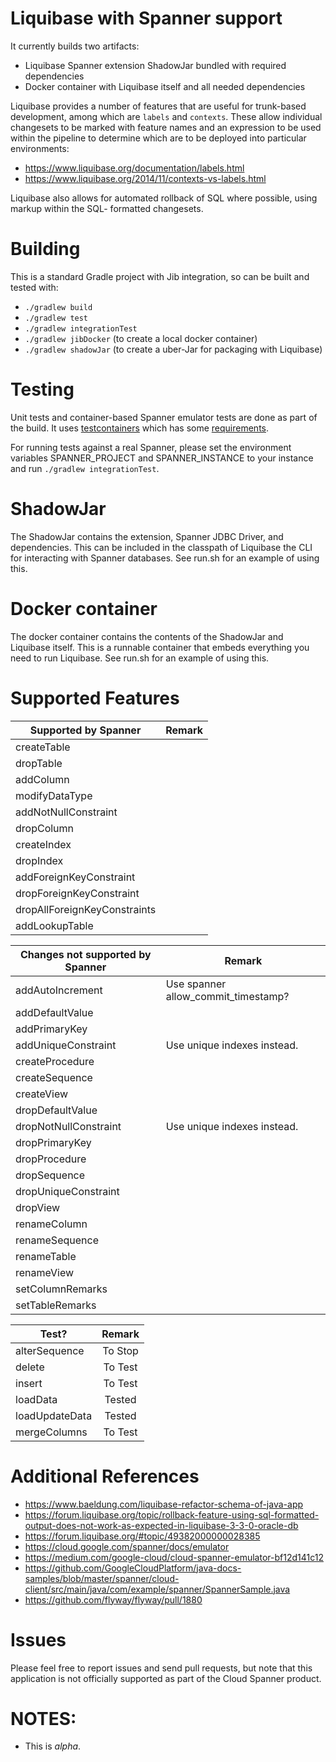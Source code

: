 # Liquibase with Spanner support
It currently builds two artifacts:

* Liquibase Spanner extension ShadowJar bundled with required dependencies
* Docker container with Liquibase itself and all needed dependencies

Liquibase provides a number of features that are useful for trunk-based development,
among which are `labels` and `contexts`. These allow individual changesets to be marked with 
feature names and an expression to be used within the pipeline to determine which are to be
deployed into particular environments:

* https://www.liquibase.org/documentation/labels.html
* https://www.liquibase.org/2014/11/contexts-vs-labels.html

Liquibase also allows for automated rollback of SQL where possible, using markup within the SQL-
formatted changesets.

# Building
This is a standard Gradle project with Jib integration, so can be built and tested with:
* `./gradlew build`
* `./gradlew test`
* `./gradlew integrationTest`
* `./gradlew jibDocker` (to create a local docker container)
* `./gradlew shadowJar` (to create a uber-Jar for packaging with Liquibase)

# Testing
Unit tests and container-based Spanner emulator tests are done as part of the build. It uses
[testcontainers](www.testcontainers.org) which has some [requirements](https://www.testcontainers.org/supported_docker_environment/).

For running tests against a real Spanner, please set the environment variables SPANNER_PROJECT and
SPANNER_INSTANCE to your instance and run `./gradlew integrationTest`.

# ShadowJar
The ShadowJar contains the extension, Spanner JDBC Driver, and dependencies. This can be included
in the classpath of Liquibase the CLI for interacting with Spanner databases. See run.sh for an
example of using this.

# Docker container
The docker container contains the contents of the ShadowJar and Liquibase itself. This is a runnable
container that embeds everything you need to run Liquibase. See run.sh for an example of using
this.

# Supported Features

| Supported by Spanner             | Remark                                 |
| -------------------------------- | -------------------------------------- |
| createTable                      |                                        |
| dropTable                        |                                        |
| addColumn                        |                                        |
| modifyDataType                   |                                        |
| addNotNullConstraint             |                                        |
| dropColumn                       |                                        |
| createIndex                      |                                        |
| dropIndex                        |                                        |
| addForeignKeyConstraint          |                                        |
| dropForeignKeyConstraint         |                                        |
| dropAllForeignKeyConstraints     |                                        |
| addLookupTable                   |                                        |

| Changes not supported by Spanner | Remark                              |
| -------------------------------- | ----------------------------------- |
| addAutoIncrement                 | Use spanner allow_commit_timestamp? |
| addDefaultValue                  |                                     |
| addPrimaryKey                    |                                     |
| addUniqueConstraint              | Use unique indexes instead.         |
| createProcedure                  |                                     |
| createSequence                   |                                     |
| createView                       |                                     |
| dropDefaultValue                 |                                     |
| dropNotNullConstraint            | Use unique indexes instead.         |
| dropPrimaryKey                   |                                     |
| dropProcedure                    |                                     |
| dropSequence                     |                                     |
| dropUniqueConstraint             |                                     |
| dropView                         |                                     |
| renameColumn                     |                                     |
| renameSequence                   |                                     |
| renameTable                      |                                     |
| renameView                       |                                     |
| setColumnRemarks                 |                                     |
| setTableRemarks                  |                                     |


| Test?                            | Remark  |
| -------------------------------- |:-------:|
| alterSequence                    | To Stop |
| delete                           | To Test |
| insert                           | To Test |
| loadData                         | Tested  |
| loadUpdateData                   | Tested  |
| mergeColumns                     | To Test |



# Additional References
* https://www.baeldung.com/liquibase-refactor-schema-of-java-app
* https://forum.liquibase.org/topic/rollback-feature-using-sql-formatted-output-does-not-work-as-expected-in-liquibase-3-3-0-oracle-db
* https://forum.liquibase.org/#topic/49382000000028385
* https://cloud.google.com/spanner/docs/emulator
* https://medium.com/google-cloud/cloud-spanner-emulator-bf12d141c12
* https://github.com/GoogleCloudPlatform/java-docs-samples/blob/master/spanner/cloud-client/src/main/java/com/example/spanner/SpannerSample.java
* https://github.com/flyway/flyway/pull/1880

# Issues
Please feel free to report issues and send pull requests, but note that this application is not officially supported as part of the Cloud Spanner product.

# NOTES:

 * This is *alpha*.

